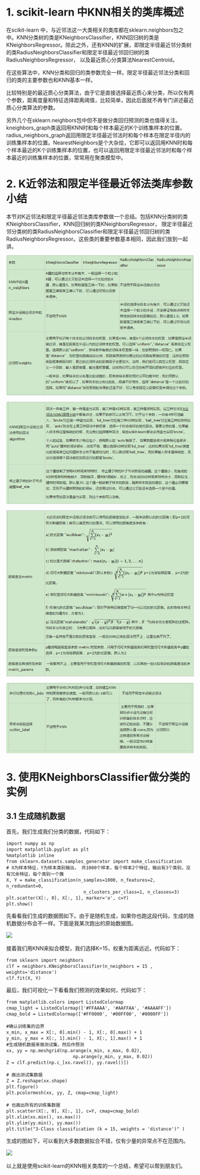 # 1. scikit-learn 中KNN相关的类库概述

在scikit-learn 中，与近邻法这一大类相关的类库都在sklearn.neighbors包之中。KNN分类树的类是KNeighborsClassifier，KNN回归树的类是KNeighborsRegressor。除此之外，还有KNN的扩展，即限定半径最近邻分类树的类RadiusNeighborsClassifier和限定半径最近邻回归树的类RadiusNeighborsRegressor， 以及最近质心分类算法NearestCentroid。

在这些算法中，KNN分类和回归的类参数完全一样。限定半径最近邻法分类和回归的类的主要参数也和KNN基本一样。

比较特别是的最近质心分类算法，由于它是直接选择最近质心来分类，所以仅有两个参数，距离度量和特征选择距离阈值，比较简单，因此后面就不再专门讲述最近质心分类算法的参数。

另外几个在sklearn.neighbors包中但不是做分类回归预测的类也值得关注。kneighbors\_graph类返回用KNN时和每个样本最近的K个训练集样本的位置。radius\_neighbors\_graph返回用限定半径最近邻法时和每个样本在限定半径内的训练集样本的位置。NearestNeighbors是个大杂烩，它即可以返回用KNN时和每个样本最近的K个训练集样本的位置，也可以返回用限定半径最近邻法时和每个样本最近的训练集样本的位置，常常用在聚类模型中。

# 2. K近邻法和限定半径最近邻法类库参数小结

本节对K近邻法和限定半径最近邻法类库参数做一个总结。包括KNN分类树的类KNeighborsClassifier，KNN回归树的类KNeighborsRegressor， 限定半径最近邻分类树的类RadiusNeighborsClassifier和限定半径最近邻回归树的类RadiusNeighborsRegressor。这些类的重要参数基本相同，因此我们放到一起讲。

![](/images/cluster/table1.png)

![](/images/cluster/table2.png)

![](/images/cluster/table3.png)

![](/image/cluster/table4.png)

# 3. 使用KNeighborsClassifier做分类的实例

## 3.1 生成随机数据

首先，我们生成我们分类的数据，代码如下：

```
import numpy as np
import matplotlib.pyplot as plt
%matplotlib inline
from sklearn.datasets.samples_generator import make_classification
# X为样本特征，Y为样本类别输出， 共1000个样本，每个样本2个特征，输出有3个类别，没有冗余特征，每个类别一个簇
X, Y = make_classification(n_samples=1000, n_features=2, n_redundant=0,
                             n_clusters_per_class=1, n_classes=3)
plt.scatter(X[:, 0], X[:, 1], marker='o', c=Y)
plt.show()
```

先看看我们生成的数据图如下。由于是随机生成，如果你也跑这段代码，生成的随机数据分布会不一样。下面是我某次跑出的原始数据图。

![](http://images2015.cnblogs.com/blog/1042406/201611/1042406-20161115161802310-1227649461.png)

接着我们用KNN来拟合模型，我们选择K=15，权重为距离远近。代码如下：

```
from sklearn import neighbors
clf = neighbors.KNeighborsClassifier(n_neighbors = 15 , weights='distance')
clf.fit(X, Y)
```

最后，我们可视化一下看看我们预测的效果如何，代码如下：

```
from matplotlib.colors import ListedColormap
cmap_light = ListedColormap(['#FFAAAA', '#AAFFAA', '#AAAAFF'])
cmap_bold = ListedColormap(['#FF0000', '#00FF00', '#0000FF'])

#确认训练集的边界
x_min, x_max = X[:, 0].min() - 1, X[:, 0].max() + 1
y_min, y_max = X[:, 1].min() - 1, X[:, 1].max() + 1
#生成随机数据来做测试集，然后作预测
xx, yy = np.meshgrid(np.arange(x_min, x_max, 0.02),
                         np.arange(y_min, y_max, 0.02))
Z = clf.predict(np.c_[xx.ravel(), yy.ravel()])

# 画出测试集数据
Z = Z.reshape(xx.shape)
plt.figure()
plt.pcolormesh(xx, yy, Z, cmap=cmap_light)

# 也画出所有的训练集数据
plt.scatter(X[:, 0], X[:, 1], c=Y, cmap=cmap_bold)
plt.xlim(xx.min(), xx.max())
plt.ylim(yy.min(), yy.max())
plt.title("3-Class classification (k = 15, weights = 'distance')" )
```

生成的图如下，可以看到大多数数据拟合不错，仅有少量的异常点不在范围内。

![](http://images2015.cnblogs.com/blog/1042406/201611/1042406-20161115162352357-756261898.png)

以上就是使用scikit-learn的KNN相关类库的一个总结，希望可以帮到朋友们。

